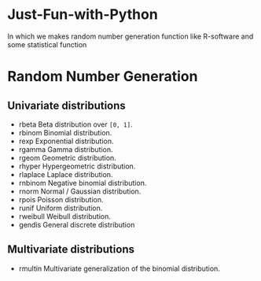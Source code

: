 


# Just-Fun-with-Python
In which we makes random number generation function like R-software and some statistical function 

# Random Number Generation

## Univariate distributions

+ rbeta                 Beta distribution over ``[0, 1]``.
+ rbinom                Binomial distribution.
+ rexp                  Exponential distribution.
+ rgamma                Gamma distribution.
+ rgeom                 Geometric distribution.
+ rhyper                Hypergeometric distribution.
+ rlaplace              Laplace distribution.
+ rnbinom               Negative binomial distribution.
+ rnorm                 Normal / Gaussian distribution.
+ rpois                 Poisson distribution.
+ runif                 Uniform distribution.
+ rweibull              Weibull distribution.
+ gendis                General discrete distribution

## Multivariate distributions
+ rmultin              Multivariate generalization of the binomial distribution.

